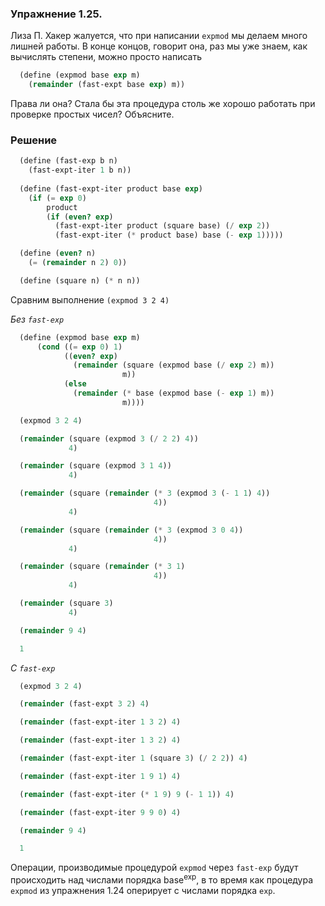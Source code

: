 ### Упражнение 1.25.

Лиза П. Хакер жалуется, что при написании `expmod` мы делаем много лишней работы. В конце концов, говорит она, раз мы уже знаем, как вычислять степени, можно просто написать

```scheme
  (define (expmod base exp m)
    (remainder (fast-expt base exp) m))
```

Права ли она? Стала бы эта процедура столь же хорошо работать при проверке простых чисел? Объясните.

### Решение

```scheme
  (define (fast-exp b n)
    (fast-expt-iter 1 b n))
  
  (define (fast-expt-iter product base exp) 
    (if (= exp 0) 
        product 
        (if (even? exp) 
          (fast-expt-iter product (square base) (/ exp 2)) 
          (fast-expt-iter (* product base) base (- exp 1)))))

  (define (even? n)
    (= (remainder n 2) 0))      

  (define (square n) (* n n))
```

Сравним выполнение `(expmod 3 2 4)`

*Без `fast-exp`*

```scheme
  (define (expmod base exp m)
      (cond ((= exp 0) 1)
            ((even? exp)
              (remainder (square (expmod base (/ exp 2) m))
                         m))
            (else
              (remainder (* base (expmod base (- exp 1) m))
                         m))))    
```

```scheme
  (expmod 3 2 4)
```

```scheme
  (remainder (square (expmod 3 (/ 2 2) 4))
             4)
```

```scheme
  (remainder (square (expmod 3 1 4))
             4)
```

```scheme
  (remainder (square (remainder (* 3 (expmod 3 (- 1 1) 4))
                                4))
             4)
```

```scheme
  (remainder (square (remainder (* 3 (expmod 3 0 4))
                                4))
             4)
```

```scheme
  (remainder (square (remainder (* 3 1)
                                4))
             4)
```

```scheme
  (remainder (square 3)
             4)
```

```scheme
  (remainder 9 4)
```

```scheme
  1
```

*C `fast-exp`*

```scheme
  (expmod 3 2 4)
```

```scheme
  (remainder (fast-expt 3 2) 4)
```

```scheme
  (remainder (fast-expt-iter 1 3 2) 4)
```

```scheme
  (remainder (fast-expt-iter 1 3 2) 4)
```

```scheme
  (remainder (fast-expt-iter 1 (square 3) (/ 2 2)) 4)
```

```scheme
  (remainder (fast-expt-iter 1 9 1) 4)
```

```scheme
  (remainder (fast-expt-iter (* 1 9) 9 (- 1 1)) 4)
```

```scheme
  (remainder (fast-expt-iter 9 9 0) 4)
```

```scheme
  (remainder 9 4)
```

```scheme
  1
```

Операции, производимые процедурой `expmod` через `fast-exp` будут происходить над числами порядка base<sup>exp</sup>, в то время как процедура `expmod` из упражнения 1.24 оперирует с числами порядка `exp`.